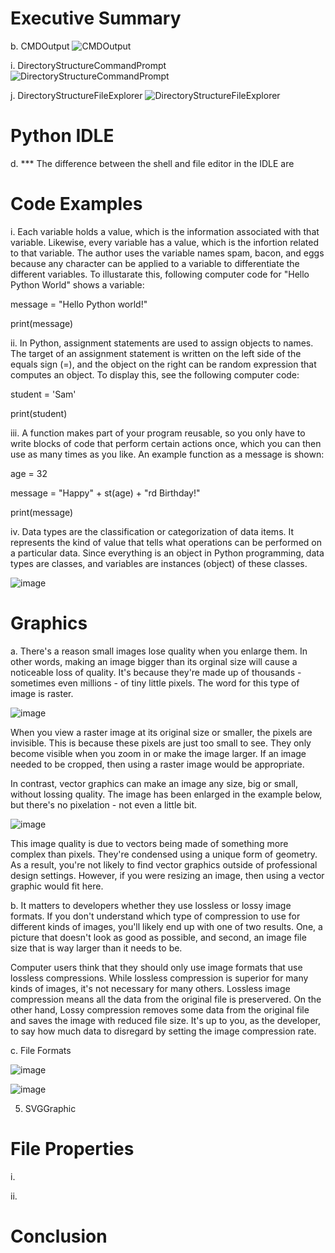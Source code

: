# Executive Summary

b. CMDOutput
![CMDOutput](https://user-images.githubusercontent.com/90066230/136790330-1ec41602-5704-434b-9a3a-8e4da28318a6.png)

i. DirectoryStructureCommandPrompt
![DirectoryStructureCommandPrompt](https://user-images.githubusercontent.com/90066230/136790516-59e93169-85a4-431c-849e-363eecdab168.png)

j. DirectoryStructureFileExplorer
![DirectoryStructureFileExplorer](https://user-images.githubusercontent.com/90066230/136790659-a12f7b16-cebe-467e-8008-08a90fe11f94.png)

# Python IDLE

d. *** The difference between the shell and file editor in the IDLE are 

# Code Examples

i. Each variable holds a value, which is the information associated with that variable.  Likewise, every variable has a value, which is the infortion related to that variable.  The author uses the variable names spam, bacon, and eggs because any character can be applied to a variable to differentiate the different variables.  To illustarate this, following computer code for "Hello Python World" shows a variable:

message = "Hello Python world!"

print(message)

ii. In Python, assignment statements are used to assign objects to names.  The target of an assignment statement is written on the left side of the equals sign (=), and the object on the right can be random expression that computes an object.  To display this, see the following computer code:

student = 'Sam'

print(student)

iii. A function makes part of your program reusable, so you only have to write blocks of code that perform certain actions once, which you can then use as many times as you like.  An example function as a message is shown:

age = 32

message = "Happy" + st(age) + "rd Birthday!"

print(message)

iv. Data types are the classification or categorization of data items.  It represents the kind of value that tells what operations can be performed on a particular data.  Since everything is an object in Python programming, data types are classes, and variables are instances (object) of these classes.

![image](https://user-images.githubusercontent.com/90066230/136958946-5bf81fd3-cf47-421c-a138-6fa5f910147c.png)

# Graphics

a. There's a reason small images lose quality when you enlarge them.  In other words, making an image bigger than its orginal size will cause a noticeable loss of quality.  It's because they're made up of thousands - sometimes even millions - of tiny little pixels.  The word for this type of image is raster.

![image](https://user-images.githubusercontent.com/90066230/137124954-d6f7a4fe-ce9b-4ead-93d5-dcfbfe5d51b3.png)

When you view a raster image at its original size or smaller, the pixels are invisible.  This is because these pixels are just too small to see.  They only become visible when you zoom in or make the image larger.  If an image needed to be cropped, then using a raster image would be appropriate.

In contrast, vector graphics can make an image any size, big or small, without lossing quality.  The image has been enlarged in the example below, but there's no pixelation - not even a little bit.

![image](https://user-images.githubusercontent.com/90066230/137125831-84b2f370-b2aa-42e5-b4d7-8cdbacba2217.png)

This image quality is due to vectors being made of something more complex than pixels.  They're condensed using a unique form of geometry.  As a result, you're not likely to find vector graphics outside of professional design settings.  However, if you were resizing an image, then using a vector graphic would fit here.

b. It matters to developers whether they use lossless or lossy image formats.  If you don't understand which type of compression to use for different kinds of images, you'll likely end up with one of two results.  One, a picture that doesn't look as good as possible, and second, an image file size that is way larger than it needs to be.

Computer users think that they should only use image formats that use lossless compressions.  While lossless compression is superior for many kinds of images, it's not necessary for many others.  Lossless image compression means all the data from the original file is preservered.  On the other hand, Lossy compression removes some data from the original file and saves the image with reduced file size.  It's up to you, as the developer, to say how much data to disregard by setting the image compression rate.

c. File Formats

![image](https://user-images.githubusercontent.com/90066230/137127200-dc9c88ee-3cd6-44bf-9d34-767bd3ba2799.png)

![image](https://user-images.githubusercontent.com/90066230/137127231-11d30cb2-03c3-4172-94c5-e9d407a078b4.png)

5. SVGGraphic



# File Properties

i.

ii.

# Conclusion


